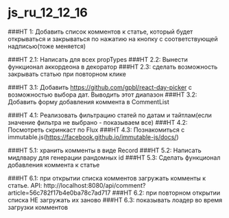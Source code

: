# js_ru_12_12_16

###HT 1: Добавить список комментов к статье, который будет открываться и закрываться по нажатию на кнопку с соответствующей надписью(тоже меняется)

###HT 2.1: Написать для всех propTypes
###HT 2.2: Вынести функционал аккордеона в декоратор
###HT 2.3: сделать возможность закрывать статью при повторном клике

###HT 3.1: Добавить https://github.com/gpbl/react-day-picker с возможностью выбора дат. Выводить этот диапазон
###HT 3.2: Добавить форму добавления коммента в CommentList

###HT 4.1: Реализовать фильтрацию статей по датам и тайтлам(если значение фильтра не выбрано - показываем все)
###HT 4.2: Посмотреть скринкаст по Flux
###HT 4.3: Познакомиться с immutable.js(https://facebook.github.io/immutable-js/docs/)

###HT 5.1: хранить комменты в виде Record
###HT 5.2: Написать мидлвару для генерации рандомных id
###HT 5.3: Сделать функционал добавления коммента к статье

###HT 6.1: при открытии списка комментов загружать комменты к статье. API: http://localhost:8080/api/comment?article=56c782f17b4e0ba78c7ad717
###HT 6.2: при повторном открытии списка НЕ загружать их заново
###HT 6.3: показывать лоадер во время загрузки комментов